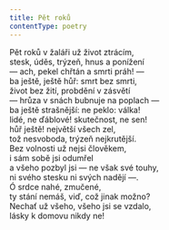 ```yaml
---
title: Pět roků
contentType: poetry
---
```


Pět roků v žaláři už život ztrácím,  
stesk, úděs, trýzeň, hnus a ponížení  
— ach, pekel chřtán a smrti práh! —  
ba ještě, ještě hůř: smrt bez smrti,  
život bez žití, probdění v zásvětí  
— hrůza v snách bubnuje na poplach —  
ba ještě strašnější: ne peklo: válka!  
lidé, ne ďáblové! skutečnost, ne sen!  
hůř ještě! největší všech zel,  
tož nesvoboda, trýzeň nejkrutější.  
Bez volnosti už nejsi člověkem,  
i sám sobě jsi odumřel  
a všeho pozbyl jsi — ne však své touhy,  
ni svého stesku ni svých nadějí —.  
Ó srdce nahé, zmučené,  
ty stání nemáš, viď, což jinak možno?  
Nechať už všeho, všeho jsi se vzdalo,  
lásky k domovu nikdy ne!
